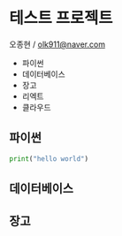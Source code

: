 # 테스트 프로젝트

오종현 / olk911@naver.com

+ 파이썬
+ 데이터베이스
+ 장고
+ 리엑트
+ 클라우드

## 파이썬

```python
print("hello world")
```

## 데이터베이스

## 장고